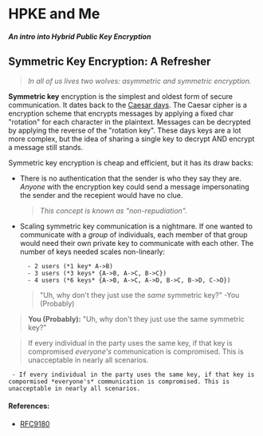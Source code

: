 # HPKE and Me
##### _An intro into Hybrid Public Key Encryption_

## Symmetric Key Encryption: A Refresher
>_In all of us lives two wolves: asymmetric and symmetric encryption._

  __Symmetric key__ encryption is the simplest and oldest form of secure communication. It dates back to the [Caesar days](https://en.wikipedia.org/wiki/Caesar_cipher). 
The Caesar cipher is a encryption scheme that encrypts messages by applying a fixed char "rotation" for each character in the plaintext. Messages can be decrypted by applying the reverse of the "rotation key". These days keys are a lot more complex, but the idea of sharing a single key to decrypt AND encrypt a message still stands. 

Symmetric key encryption is cheap and efficient, but it has its draw backs:

- There is no authentication that the sender is who they say they are. *Anyone* with the encryption key could send a message impersonating the sender and the recepient would have no clue. 
  > _This concept is known as "non-repudiation"._

- Scaling symmetric key communication is a nightmare. If one wanted to communicate with a _group_ of individuals, each member of that group would need their own private key to communicate with each other. The number of keys needed scales non-linearly:

        - 2 users (*1 key* A->B)
        - 3 users (*3 keys* {A->B, A->C, B->C})
        - 4 users (*6 keys* {A->B, A->C, A->D, B->C, B->D, C->D})

  > "Uh, why don't they just use the _same_ symmetric key?" -You (Probably)
> **You (Probably):** "Uh, why don't they just use the same symmetric key?"

> If every individual in the party uses the same key, if that key is
compromised *everyone's* communication is compromised. This is unacceptable in
nearly all scenarios.

     - If every individual in the party uses the same key, if that key is compormised *everyone's* communication is compromised. This is unacceptable in nearly all scenarios.

#### References:
  - [RFC9180](https://datatracker.ietf.org/doc/rfc9180/)
